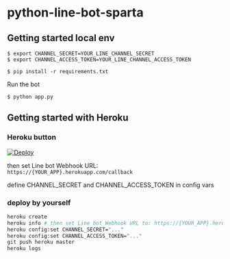 # python-line-bot-sparta

## Getting started local env

```
$ export CHANNEL_SECRET=YOUR_LINE_CHANNEL_SECRET
$ export CHANNEL_ACCESS_TOKEN=YOUR_LINE_CHANNEL_ACCESS_TOKEN

$ pip install -r requirements.txt
```

Run the bot

```
$ python app.py
```

## Getting started with Heroku

### Heroku button

[![Deploy](https://www.herokucdn.com/deploy/button.svg)](https://heroku.com/deploy?template=https://github.com/miner46er/python-line-bot-sparta)

then set Line bot Webhook URL: `https://{YOUR_APP}.herokuapp.com/callback`

define CHANNEL_SECRET and CHANNEL_ACCESS_TOKEN in config vars

### deploy by yourself

```sh
heroku create
heroku info # then set Line bot Webhook URL to: https://{YOUR_APP}.herokuapp.com/callback
heroku config:set CHANNEL_SECRET="..."
heroku config:set CHANNEL_ACCESS_TOKEN="..."
git push heroku master
heroku logs
```